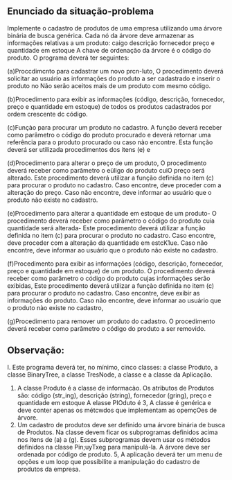 ## Enunciado da situação-problema

Implemente o cadastro de produtos de uma empresa utilizando uma árvore
binária de busca genérica. Cada nó da árvore deve armazenar as informações relativas a um produto: caigo descrição fornecedor preço e quantidade em estoque A chave de
ordenação da árvore é o código do produto. O programa deverá ter seguintes:

(a)Proccdimcnto para cadastrar um novo prcn-luto, O procedimento deverá
solicitar ao usuário as informações do produto a ser cadastrado e inserir
o produto no Não serão aceitos mais de um produto com mesmo código.

(b)Procedimento para exibir as informações (código, descrição,
fornecedor, preço e quantidade em estoque) de todos os produtos
cadastrados por ordem crescente dc código.

(c)Funçào para procurar um produto no cadastro. A função deverá receber
como parâmetro o código do produto procurado e deverá retornar uma
referência para o produto procurado ou caso nào encontre. Esta
função deverá ser utilizada procedimentos dos itens (e) e

(d)Procedimento para alterar o preço de um produto, O
procedimento deverá receber como parâmetro o eüligo do produto cuiO
preço será alterado. Este procedimento deverá utilizar a função definida
no item (c) para procurar o produto no cadastro. Caso encontre, deve
proceder com a alteração do preço. Caso não encontre, deve informar
ao usuário que o produto não existe no cadastro.

(e)Procedimento para alterar a quantidade em estoque de um produto- O
procedimento deverá receber como parâmetro o código do produto cuia
quantidade será alterada- Este procedimento deverá utilizar a função
definida no item (c) para procurar o produto no cadastro. Caso encontre,
deve proceder com a alteração da quantidade em estcK1ue. Caso não
encontre, deve informar ao usuário que o produto não existe no
cadastro.

(f)Procedimento para exibir as informações (código, descrição,
fornecedor, preço e quantidade em estoque) de um produto. O
procedimento deverá receber como parâmetro o código do produto
cujas informações serão exibidas, Este procedimento deverá utilizar a
funçào definida no item (c) para procurar o produto no cadastro. Caso
encontre, deve exibir as informações do produto. Caso não encontre,
deve informar ao usuário que o produto nào existe no cadastro,

(g)Procedimento para remover um produto do cadastro. O
procedimento deverá receber como parâmetro o código do produto a ser
removido.

## Observação:

I. Este programa deverá ter, no mínimo, cinco classes: a classe Produto, a
classe BinaryTree, a classe TresNode, a classe e a classe da Aplicação.

1. A classe Produto é a classe de informacào. Os atributos de Produtos
são: código (str_ing), descrição (string), fornecedor (gring), preço
e quantidade em estoque A elasse PIOduto é
3, A classe é genérica e deve conter apenas os métcwdos que
implementam as opemçOes de árvore.
1. Um cadastro de produtos deve ser definido uma árvore binária de
busca de Produtos. Na classe devem ficar os
subprogramas definidos acima nos itens de (a) a (g). Esses
subprogramas devem usar os métodos definidos na classe Pin;uyTxeg
para manipulá-la. A árvore deve ser ordenada por código de produto.
5, A aplicação deverá ter um menu de opções e um loop que possibilite a
manipulação do cadastro de produtos da empresa.